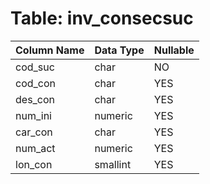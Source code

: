 # Table: inv_consecsuc

| Column Name | Data Type | Nullable |
|-------------|-----------|----------|
| cod_suc | char | NO |
| cod_con | char | YES |
| des_con | char | YES |
| num_ini | numeric | YES |
| car_con | char | YES |
| num_act | numeric | YES |
| lon_con | smallint | YES |
